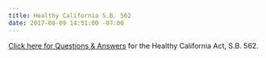 ```yaml
---
title: Healthy California S.B. 562
date: 2017-08-09 14:51:00 -07:00
---
```


[Click here for Questions & Answers](http://www.healthycaliforniaact.org/wp-content/uploads/SB-562-QA-Flyer.pdf) for the Healthy California Act, S.B. 562. 

